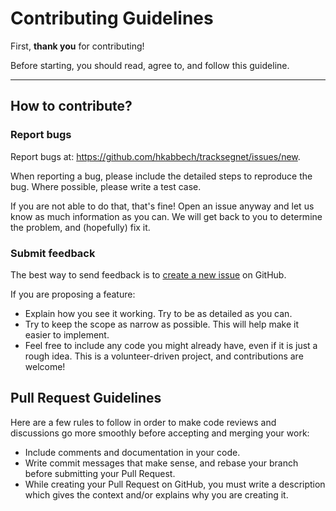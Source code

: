 # Contributing Guidelines

First, **thank you** for contributing!

Before starting, you should read, agree to, and follow this guideline.

---

## How to contribute?

### Report bugs

Report bugs at: https://github.com/hkabbech/tracksegnet/issues/new.

When reporting a bug, please include the detailed steps to reproduce the bug.
Where possible, please write a test case.

If you are not able to do that, that's fine! Open an issue anyway and let us
know as much information as you can. We will get back to you to determine the
problem, and (hopefully) fix it.


### Submit feedback

The best way to send feedback is to [create a new issue](https://github.com/hkabbech/tracksegnet/issues/new)
on GitHub.

If you are proposing a feature:

* Explain how you see it working. Try to be as detailed as you can.
* Try to keep the scope as narrow as possible. This will help make it easier to
  implement.
* Feel free to include any code you might already have, even if it is
  just a rough idea. This is a volunteer-driven project, and contributions are
  welcome!


## Pull Request Guidelines

Here are a few rules to follow in order to make code reviews and discussions go
more smoothly before accepting and merging your work:

* Include comments and documentation in your code.
* Write commit messages that make sense, and rebase your branch before submitting your Pull Request.
* While creating your Pull Request on GitHub, you must write a description which gives the context and/or explains why you are creating it.
